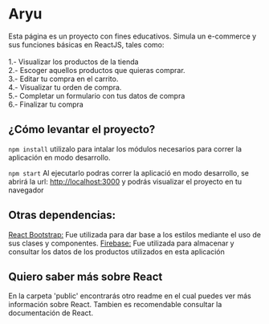 # Aryu
Esta página es un proyecto con fines educativos.
Simula un e-commerce y sus funciones básicas en ReactJS, tales como:
<br>
<br>1.- Visualizar los productos de la tienda
<br>2.- Escoger aquellos productos que quieras comprar.
<br>3.- Editar tu compra en el carrito.
<br>4.- Visualizar tu orden de compra.
<br>5.- Completar un formulario con tus datos de compra
<br>6.- Finalizar tu compra

## ¿Cómo levantar el proyecto?

`npm install`
utilizalo para intalar los módulos necesarios para correr la aplicación en modo desarrollo.

`npm start`
Al ejecutarlo podras correr la aplicació en modo desarrollo, se abrirá la url: [http://localhost:3000](http://localhost:3000) y podrás visualizar el proyecto en tu navegador

## Otras dependencias:
[React Bootstrap:](https://react-bootstrap.github.io) Fue utilizada para dar base a los estilos mediante el uso de sus clases y componentes.
[Firebase:](https://firebase.google.com/) Fue utilizada para almacenar y consultar los datos de los productos utilizados en esta aplicación

## Quiero saber más sobre React

En la carpeta 'public' encontrarás otro readme en el cual puedes ver más información sobre React. 
Tambien es recomendable consultar la documentación de React.
